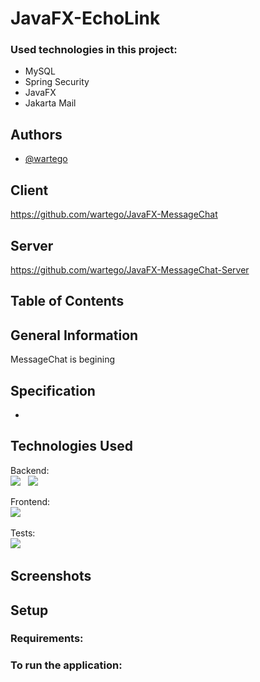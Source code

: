 ﻿# JavaFX-EchoLink

### Used technologies in this project:
- MySQL
- Spring Security
- JavaFX
- Jakarta Mail

## Authors

- [@wartego](https://github.com/wartego)

## Client
https://github.com/wartego/JavaFX-MessageChat

## Server
https://github.com/wartego/JavaFX-MessageChat-Server

## Table of Contents


## General Information
MessageChat is begining


## Specification

-

## Technologies Used

Backend: <br>
<img src="https://img.shields.io/badge/17-Java-orange?style=for-the-badge"> &nbsp;
<img src="https://img.shields.io/badge/apache_maven-C71A36?style=for-the-badge&logo=apachemaven&logoColor=white"> &nbsp;
</h2>

Frontend:<br>
<img src="https://img.shields.io/badge/-javafx-lightblue?style=for-the-badge"> &nbsp;


Tests:<br>
<img src="https://img.shields.io/badge/Junit5-25A162?style=for-the-badge&logo=junit5&logoColor=white"> &nbsp;




## Screenshots


## Setup


### Requirements:


### To run the application:

